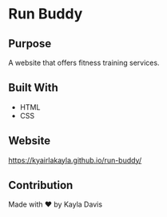 # Run Buddy

## Purpose
A website that offers fitness training services.

## Built With
* HTML
* CSS

## Website
https://kyairlakayla.github.io/run-buddy/

## Contribution
Made with ❤️ by Kayla Davis
